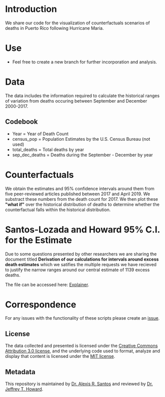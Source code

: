 # Introduction
We share our code for the visualization of counterfactuals scenarios of deaths in Puerto Rico following Hurricane Maria.

# Use
* Feel free to create a new branch for further incorporation and analysis.

# Data
The data includes the information required to calculate the historical ranges of variation from deaths occuring between September and December 2000-2017.

## Codebook
* Year = Year of Death Count
* census_pop = Population Estimates by the U.S. Census Bureau (not used)
* total_deaths = Total deaths by year
* sep_dec_deaths = Deaths during the September - December by year 

# Counterfactuals
We obtain the estimates and 95% confidence intervals around them from five peer-reviewed articles published between 2017 and April 2019. We substract these numbers from the death count for 2017. We then plot these **"what if"** over the historical distribution of deaths to determine whether the counterfactual falls within the historical distribution.

# Santos-Lozada and Howard 95% C.I. for the Estimate
Due to some questions presented by other researchers we are sharing the document titled **Derivation of our calculations for intervals around excess death estimates** which we satifies the multiple requests we have recieved to justify the narrow ranges around our central estimate of 1139 excess deaths. 

The file can be accessed here: [Explainer](Santos_Howard_95RangesforEstimate.pdf).

# Correspondence
For any issues with the functionality of these scripts please create an [issue](https://github.com/alexisrsantos/counterfactuals_pr/issues). 

## License
The data collected and presented is licensed under the [Creative Commons Attribution 3.0 license](https://creativecommons.org/licenses/by/3.0/us/), and the underlying code used to format, analyze and display that content is licensed under the [MIT license](https://opensource.org/licenses/MIT).

## Metadata
This repository is maintained by [Dr. Alexis R. Santos](https://scholar.google.com/citations?user=oPZ-RDgAAAAJ&hl=en) and reviewed by [Dr. Jeffrey T. Howard](https://scholar.google.com/citations?user=l0A2z2YAAAAJ&hl=en). 
